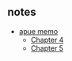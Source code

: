 ## notes

* [apue memo](./apue)
	* [Chapter 4](./apue.ch04)
	* [Chapter 5](./apue_ch05)
<!--stackedit_data:
eyJoaXN0b3J5IjpbLTIxMDUxNTc1NTIsNjAzNDkwOTNdfQ==
-->